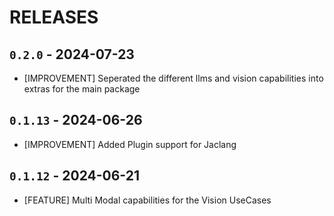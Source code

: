 # RELEASES

## `0.2.0` - 2024-07-23
- [IMPROVEMENT] Seperated the different llms and vision capabilities into extras for the main package

## `0.1.13` - 2024-06-26
- [IMPROVEMENT] Added Plugin support for Jaclang

## `0.1.12` - 2024-06-21
- [FEATURE] Multi Modal capabilities for the Vision UseCases